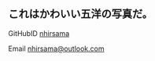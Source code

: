  ## これはかわいい五洋の写真だ。

GitHubID [nhirsama](https://github.com/nhirsama)

Email [nhirsama@outlook.com](nhirsama@outlook.com) 

